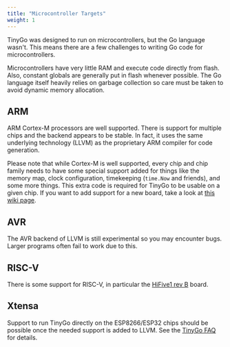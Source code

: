 ```yaml
---
title: "Microcontroller Targets"
weight: 1
---
```


TinyGo was designed to run on microcontrollers, but the Go language wasn't. This means there are a few challenges to writing Go code for microcontrollers.

Microcontrollers have very little RAM and execute code directly from flash. Also, constant globals are generally put in flash whenever possible. The Go language itself heavily relies on garbage collection so care must be taken to avoid dynamic memory allocation.

## ARM

ARM Cortex-M processors are well supported. There is support for multiple chips and the backend appears to be stable. In fact, it uses the same underlying technology (LLVM) as the proprietary ARM compiler for code generation.

Please note that while Cortex-M is well supported, every chip and chip family needs to have some special support added for things like the memory map, clock configuration, timekeeping (`time.Now` and friends), and some more things. This extra code is required for TinyGo to be usable on a given chip. If you want to add support for a new board, take a look at [this wiki page](https://github.com/tinygo-org/tinygo/wiki/Adding-a-new-board).

## AVR

The AVR backend of LLVM is still experimental so you may encounter bugs. Larger programs often fail to work due to this.

## RISC-V

There is some support for RISC-V, in particular the [HiFive1 rev B](https://github.com/tinygo-org/tinygo/wiki/Adding-a-new-board) board.

## Xtensa

Support to run TinyGo directly on the ESP8266/ESP32 chips should be possible once the needed support is added to LLVM. See the [TinyGo FAQ](../../faq/what-about-esp8266-esp32) for details.
